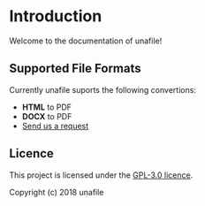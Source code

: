 # Introduction

Welcome to the documentation of unafile!

## Supported File Formats

Currently unafile suports the following convertions:

- **HTML** to PDF
- **DOCX** to PDF
- [Send us a request](#)

## Licence

This project is licensed under the [GPL-3.0 licence](//github.com/unafile/unafile-api/blob/master/LICENSE).

Copyright (c) 2018 unafile
